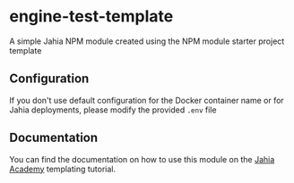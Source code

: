 # engine-test-template

A simple Jahia NPM module created using the NPM module starter project template

## Configuration

If you don't use default configuration for the Docker container name or for Jahia deployments, please modify the provided `.env` file

## Documentation

You can find the documentation on how to use this module on the [Jahia Academy](https://academy.jahia.com/get-started/developers/templating) templating tutorial.
